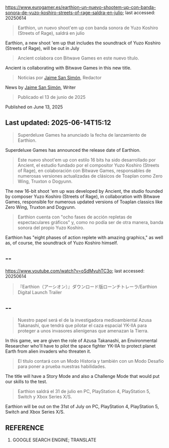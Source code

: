 https://www.eurogamer.es/earthion-un-nuevo-shootem-up-con-banda-sonora-de-yuzo-koshiro-streets-of-rage-saldra-en-julio; last accessed: 20250614

> Earthion, un nuevo shoot'em up con banda sonora de Yuzo Koshiro (Streets of Rage), saldrá en julio

Earthion, a new shoot 'em up that includes the soundtrack of Yuzo Koshiro (Streets of Rage), will be out in July

> Ancient colabora con Bitwave Games en este nuevo título.

Ancient is collaborating with Bitwave Games in this new title.

> Noticias por [Jaime San Simón](https://www.eurogamer.es/authors/jaime-san-simon), Redactor

News by [Jaime San Simón](https://www.eurogamer.es/authors/jaime-san-simon), Writer

> Publicado el 13 de junio de 2025

Published on June 13, 2025

## Last updated: 2025-06-14T15:12

> Superdeluxe Games ha anunciado la fecha de lanzamiento de Earthion.

Superdeluxe Games has announced the release date of Earthion.

> Este nuevo shoot'em up con estilo 16 bits ha sido desarrollado por Ancient, el estudio fundado por el compositor Yuzo Koshiro (Streets of Rage), en colaboración con Bitwave Games, responsables de numerosas versiones actualizadas de clásicos de Toaplan como Zero Wing, Truxton o Dogyunn.

The new 16-bit shoot 'em up was developed by Ancient, the studio founded by composer Yuzo Koshiro (Streets of Rage), in collaboration with Bitwave Games, responsible for numerous updated versions of Toaplan classics like Zero Wing, Truxton and Dogyunn.

> Earthion cuenta con "ocho fases de acción repletas de espectaculares gráficos" y, como no podía ser de otra manera, banda sonora del propio Yuzo Koshiro. 

Earthion has "eight phases of action replete with amazing graphics," as well as, of course, the soundtrack of Yuzo Koshiro himself.

## --

https://www.youtube.com/watch?v=oSdMvuhTC3o; last accessed: 20250614

> 『Earthion（アーシオン）』ダウンロード版ローンチトレーラ/Earthion Digital Launch Trailer 

## --

> Nuestro papel será el de la investigadora medioambiental Azusa Takanashi, que tendrá que pilotar el caza espacial YK-IIA para proteger a unos invasores alienígenas que amenazan la Tierra.

In this game, we are given the role of Azusa Takanashi, an Environmental Researcher who'll have to pilot the space fighter YK-IIA to protect planet Earth from alien invaders who threaten it.

> El título contará con un Modo Historia y también con un Modo Desafío para poner a prueba nuestras habilidades.

The title will have a Story Mode and also a Challenge Mode that would put our skills to the test.

> Earthion saldrá el 31 de julio en PC, PlayStation 4, PlayStation 5, Switch y Xbox Series X/S. 

Earthion will be out on the 31st of July on PC, PlayStation 4, PlayStation 5, Switch and Xbox Series X/S.

## REFERENCE

1) GOOGLE SEARCH ENGINE; TRANSLATE
